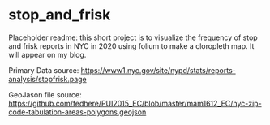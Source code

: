 # stop_and_frisk
 
 Placeholder readme: this short project is to visualize the frequency of stop and frisk reports in NYC in 2020 using 
 folium to make a cloropleth map. It will appear on my blog. 
 
 Primary Data source: https://www1.nyc.gov/site/nypd/stats/reports-analysis/stopfrisk.page
 
 GeoJason file source: https://github.com/fedhere/PUI2015_EC/blob/master/mam1612_EC/nyc-zip-code-tabulation-areas-polygons.geojson
